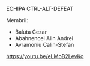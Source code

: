 ECHIPA CTRL-ALT-DEFEAT

Membrii:
  - Baluta Cezar
  - Abahnencei Alin Andrei
  - Avramoniu Calin-Stefan

https://youtu.be/eLMoB2LevKo